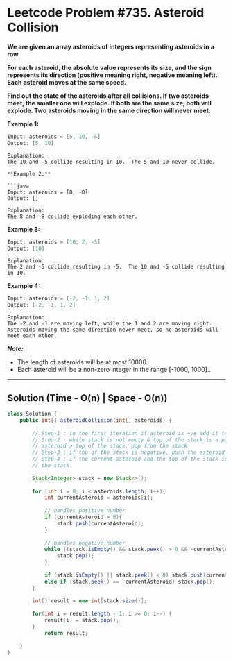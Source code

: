 # Leetcode Problem #735. Asteroid Collision

**We are given an array asteroids of integers representing asteroids in a row.**

**For each asteroid, the absolute value represents its size, and the sign represents its direction (positive meaning right, negative meaning left). Each asteroid moves at the same speed.**

**Find out the state of the asteroids after all collisions. If two asteroids meet, the smaller one will explode. If both are the same size, both will explode. Two asteroids moving in the same direction will never meet.**

**Example 1:**

```java
Input: asteroids = [5, 10, -5]
Output: [5, 10]
```
```
Explanation: 
The 10 and -5 collide resulting in 10.  The 5 and 10 never collide.

**Example 2:**

```java
Input: asteroids = [8, -8]
Output: []
```
```
Explanation: 
The 8 and -8 collide exploding each other.
```

**Example 3:**

```java
Input: asteroids = [10, 2, -5]
Output: [10]
```
```
Explanation: 
The 2 and -5 collide resulting in -5.  The 10 and -5 collide resulting in 10.
```

**Example 4:**

```java
Input: asteroids = [-2, -1, 1, 2]
Output: [-2, -1, 1, 2]
```
```
Explanation: 
The -2 and -1 are moving left, while the 1 and 2 are moving right.
Asteroids moving the same direction never meet, so no asteroids will meet each other.
```

***Note:***

- The length of asteroids will be at most 10000.
- Each asteroid will be a non-zero integer in the range [-1000, 1000]..

---

## Solution (Time - O(n) | Space - O(n))

```java
class Solution {
    public int[] asteroidCollision(int[] asteroids) {
        
        // Step-1 : in the first iteration if asteroid is +ve add it to the stack
        // Step-2 : while stack is not empty & top of the stack is a positive number &
        // asteroid > top of the stack, pop from the stack
        // Step-3 : if top of the stack is negative, push the asteroid it to the stack
        // Step-4 : if the current asteroid and the top of the stack is same then pop from 
        // the stack
        
        Stack<Integer> stack = new Stack<>();
        
        for (int i = 0; i < asteroids.length; i++){
            int currentAsteroid = asteroids[i];
            
            // handles positive number
            if (currentAsteroid > 0){
                stack.push(currentAsteroid);
            }
            
            // handles negative number
            while (!stack.isEmpty() && stack.peek() > 0 && -currentAsteroid > stack.peek()){
                stack.pop();
            }
            
            if (stack.isEmpty() || stack.peek() < 0) stack.push(currentAsteroid);
            else if (stack.peek() == -currentAsteroid) stack.pop();
        }
        
        int[] result = new int[stack.size()];
        
        for(int i = result.length - 1; i >= 0; i--) {
            result[i] = stack.pop();
        }
            return result;
        
    }
}
```
